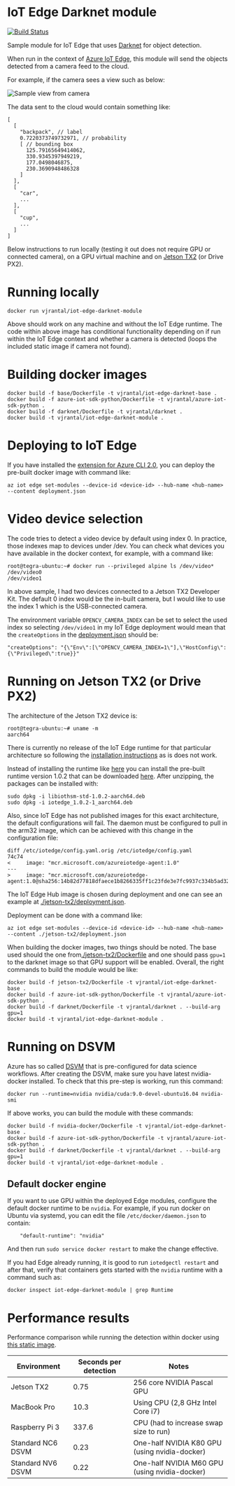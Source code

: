 # IoT Edge Darknet module

[![Build Status](https://travis-ci.org/vjrantal/iot-edge-darknet-module.svg?branch=master)](https://travis-ci.org/vjrantal/iot-edge-darknet-module)

Sample module for IoT Edge that uses [Darknet](https://github.com/pjreddie/darknet) for object detection.

When run in the context of [Azure IoT Edge](https://azure.microsoft.com/en-us/services/iot-edge/), this module will send the objects detected from a camera feed to the cloud.

For example, if the camera sees a view such as below:

![Sample view from camera](https://user-images.githubusercontent.com/207474/39513881-5a658de0-4dfe-11e8-9074-d9cbedb28fea.png)

The data sent to the cloud would contain something like:

```
[
  [
    "backpack", // label
    0.7220373749732971, // probability
    [ // bounding box
      125.79165649414062,
      330.9345397949219,
      177.0498046875,
      230.3690948486328
    ]
  ],
  [
    "car",
    ...
  ],
  [
    "cup",
    ...
  ]
]
```

Below instructions to run locally (testing it out does not require GPU or connected camera), on a GPU virtual machine and on [Jetson TX2](https://developer.nvidia.com/embedded/buy/jetson-tx2) (or Drive PX2).

# Running locally

```
docker run vjrantal/iot-edge-darknet-module
```

Above should work on any machine and without the IoT Edge runtime. The code within above image has conditional functionality depending on if run within the IoT Edge context and whether a camera is detected (loops the included static image if camera not found).

# Building docker images

```
docker build -f base/Dockerfile -t vjrantal/iot-edge-darknet-base .
docker build -f azure-iot-sdk-python/Dockerfile -t vjrantal/azure-iot-sdk-python .
docker build -f darknet/Dockerfile -t vjrantal/darknet .
docker build -t vjrantal/iot-edge-darknet-module .
```

# Deploying to IoT Edge

If you have installed the [extension for Azure CLI 2.0](https://docs.microsoft.com/en-us/azure/iot-edge/tutorial-create-deployment-with-cli-iot-extension), you can deploy the pre-built docker image with command like:

```
az iot edge set-modules --device-id <device-id> --hub-name <hub-name> --content deployment.json
```

# Video device selection

The code tries to detect a video device by default using index 0. In practice, those indexes map to devices under /dev. You can check what devices you have available in the docker context, for example, with a command like:

```
root@tegra-ubuntu:~# docker run --privileged alpine ls /dev/video*
/dev/video0
/dev/video1
```

In above sample, I had two devices connected to a Jetson TX2 Developer Kit. The default 0 index would be the in-built camera, but I would like to use the index 1 which is the USB-connected camera.

The environment variable `OPENCV_CAMERA_INDEX` can be set to select the used index so selecting `/dev/video1` in my IoT Edge deployment would mean that the `createOptions` in the [deployment.json](deployment.json) should be:

```
"createOptions": "{\"Env\":[\"OPENCV_CAMERA_INDEX=1\"],\"HostConfig\":{\"Privileged\":true}}"
```

# Running on Jetson TX2 (or Drive PX2)

The architecture of the Jetson TX2 device is:

```
root@tegra-ubuntu:~# uname -m
aarch64
```

There is currently no release of the IoT Edge runtime for that particular architecture so following the [installation instructions](https://docs.microsoft.com/en-us/azure/iot-edge/quickstart-linux) as is does not work.

Instead of installing the runtime like [here](https://docs.microsoft.com/en-us/azure/iot-edge/quickstart-linux#install-and-configure-the-iot-edge-security-daemon) you can install the pre-built runtime version 1.0.2 that can be downloaded [here](https://github.com/vjrantal/iot-edge-darknet-module/files/2423742/iotedge-libiothsm-std-aarch64.zip). After unzipping, the packages can be installed with:

```
sudo dpkg -i libiothsm-std-1.0.2-aarch64.deb
sudo dpkg -i iotedge_1.0.2-1_aarch64.deb
```

Also, since IoT Edge has not published images for this exact architecture, the default configurations will fail. The daemon must be configured to pull in the arm32 image, which can be achieved with this change in the configuration file:

```
diff /etc/iotedge/config.yaml.orig /etc/iotedge/config.yaml
74c74
<     image: "mcr.microsoft.com/azureiotedge-agent:1.0"
---
>     image: "mcr.microsoft.com/azureiotedge-agent:1.0@sha256:14b82d77818dfaece1b8266335ff1c23fde3e7fc9937c334b5ad322af4744ed3"
```

The IoT Edge Hub image is chosen during deployment and one can see an example at [./jetson-tx2/deployment.json](./jetson-tx2/deployment.json).

Deployment can be done with a command like:

```
az iot edge set-modules --device-id <device-id> --hub-name <hub-name> --content ./jetson-tx2/deployment.json
```

When building the docker images, two things should be noted. The base used should the one from[./jetson-tx2/Dockerfile](./jetson-tx2/Dockerfile) and one should pass `gpu=1` to the darknet image so that GPU support will be enabled. Overall, the right commands to build the module would be like:

```
docker build -f jetson-tx2/Dockerfile -t vjrantal/iot-edge-darknet-base .
docker build -f azure-iot-sdk-python/Dockerfile -t vjrantal/azure-iot-sdk-python .
docker build -f darknet/Dockerfile -t vjrantal/darknet . --build-arg gpu=1
docker build -t vjrantal/iot-edge-darknet-module .
```

# Running on DSVM

Azure has so called [DSVM](https://azure.microsoft.com/en-us/services/virtual-machines/data-science-virtual-machines/) that is pre-configured for data science workflows. After creating the DSVM, make sure you have latest nvidia-docker installed. To check that this pre-step is working, run this command:

```
docker run --runtime=nvidia nvidia/cuda:9.0-devel-ubuntu16.04 nvidia-smi
```

If above works, you can build the module with these commands:

```
docker build -f nvidia-docker/Dockerfile -t vjrantal/iot-edge-darknet-base .
docker build -f azure-iot-sdk-python/Dockerfile -t vjrantal/azure-iot-sdk-python .
docker build -f darknet/Dockerfile -t vjrantal/darknet . --build-arg gpu=1
docker build -t vjrantal/iot-edge-darknet-module .
```

## Default docker engine

If you want to use GPU within the deployed Edge modules, configure the default docker runtime to be `nvidia`.
For example, if you run docker on Ubuntu via systemd, you can edit the file `/etc/docker/daemon.json` to contain:

```
    "default-runtime": "nvidia"
```

And then run `sudo service docker restart` to make the change effective.

If you had Edge already running, it is good to run `iotedgectl restart` and after that, verify that containers gets started with the `nvidia` runtime with a command such as:

```
docker inspect iot-edge-darknet-module | grep Runtime
```

# Performance results

Performance comparison while running the detection within docker using [this static image](https://github.com/pjreddie/darknet/blob/8f1b4e0962857d402f9d017fcbf387ef0eceb7c4/data/dog.jpg).

| Environment | Seconds per detection | Notes |
| --- | --- | --- |
| Jetson TX2 | 0.75 | 256 core NVIDIA Pascal GPU |
| MacBook Pro | 10.3 | Using CPU (2,8 GHz Intel Core i7) |
| Raspberry Pi 3 | 337.6 | CPU (had to increase swap size to run) |
| Standard NC6 DSVM | 0.23 | One-half NVIDIA K80 GPU (using nvidia-docker) |
| Standard NV6 DSVM | 0.22 | One-half NVIDIA M60 GPU (using nvidia-docker) |
